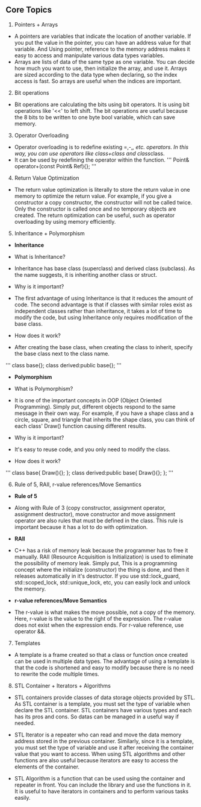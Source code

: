 ## Core Topics

1. Pointers + Arrays
- A pointers are variables that indicate the location of another variable. If you put the value in the pointer, you can have an address value for that variable. And Using pointer, reference to the memory address makes it easy to access and manipulate various data types variables.
- Arrays are lists of data of the same type as one variable. You can decide how much you want to use, then initialize the array, and use it. Arrays are sized according to the data type when declaring, so the index access is fast. So arrays are useful when the indices are important.

2. Bit operations
- Bit operations are calculating the bits using bit operators. It is using bit operations like '<<' to left shift. The bit operations are useful because the 8 bits to be written to one byte bool variable, which can save memory.

3. Operator Overloading
- Operator overloading is to redefine existing =,-,*, etc. operators. In this way, you can use operators like class+class and class*class.
- It can be used by redefining the operator within the function.
'''
Point& operator+(const Point& Ref){};
'''

4. Return Value Optimization
- The return value optimization is literally to store the return value in one memory to optimize the return value. For example, if you give a constructor a copy constructor, the constructor will not be called twice. Only the constructor is called once and no temporary objects are created. The return optimization can be useful, such as operator overloading by using memory efficiently.

5. Inheritance + Polymorphism
- **Inheritance**
- What is Inheritance? 

- Inheritance has base class (superclass) and derived class (subclass). As the name suggests, it is inheriting another class or struct. 
- Why is it important?

- The first advantage of using Inheritance is that it reduces the amount of code. The second advantage is that if classes with similar roles exist as independent classes rather than inheritance, it takes a lot of time to modify the code, but using Inheritance only requires modification of the base class.

- How does it work?
- After creating the base class, when creating the class to inherit, specify the base class next to the class name.

'''
class base{};
class derived:public base{};
'''
- **Polymorphism**
- What is Polymorphism? 

- It is one of the important concepts in OOP (Object Oriented Programming). Simply put, different objects respond to the same message in their own way. For example, if you have a shape class and a circle, square, and triangle that inherits the shape class, you can think of each class' Draw() function causing different results.

- Why is it important?

- It's easy to reuse code, and you only need to modify the class.

- How does it work?

'''
class base{
   Draw(){};
};
class derived:public base{
   Draw(){};
};
'''

6. Rule of 5, RAII, r-value references/Move Semantics
- **Rule of 5**

- Along with Rule of 3 (copy constructor, assignment operator, assignment destructor), move constructor and move assignment operator are also rules that must be defined in the class. This rule is important because it has a lot to do with optimization.

- **RAII**
- C++ has a risk of memory leak because the programmer has to free it manually. RAII (Resource Acquisition is Initialization) is used to eliminate the possibility of memory leak. Simply put, This is a programming concept where the initialize (constructor) the thing is done, and then it releases automatically in it's destructor. If you use std::lock_guard, std::scoped_lock, std::unique_lock, etc, you can easily lock and unlock the memory. 

- **r-value references/Move Semantics**

- The r-value is what makes the move possible, not a copy of the memory. Here, r-value is the value to the right of the expression. The r-value does not exist when the expression ends. For r-value reference, use operator &&.


7. Templates
- A template is a frame created so that a class or function once created can be used in multiple data types. The advantage of using a template is that the code is shortened and easy to modify because there is no need to rewrite the code multiple times.

8. STL Container + Iterators + Algorithms
- STL containers provide classes of data storage objects provided by STL.
As STL container is a template, you must set the type of variable when declare the STL container.
STL containers have various types and each has its pros and cons. So datas can be managed in a useful way if needed.

- STL Iterator is a repeater who can read and move the data memory address stored in the previous container.
Similarly, since it is a template, you must set the type of variable and use it after receiving the container value that you want to access.
When using STL algorithms and other functions are also useful because iterators are easy to access the elements of the container.

- STL Algorithm is a function that can be used using the container and repeater in front.
You can include the <algorithm> library and use the functions in it.
It is useful to have iterators in containers and to perform various tasks easily.
